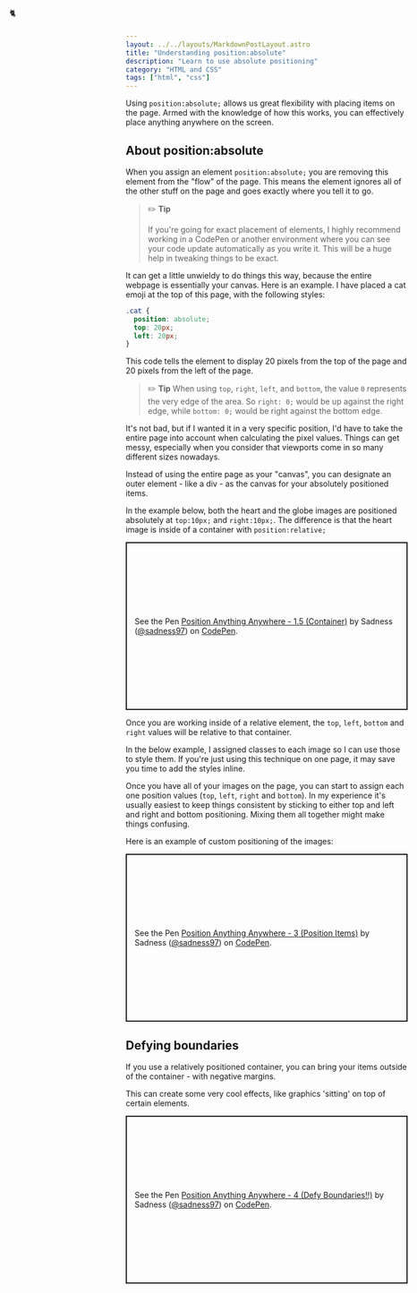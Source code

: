 ```yaml
---
layout: ../../layouts/MarkdownPostLayout.astro
title: "Understanding position:absolute"
description: "Learn to use absolute positioning"
category: "HTML and CSS"
tags: ["html", "css"]
---
```


Using `position:absolute;` allows us great flexibility with placing items on the page. Armed with the knowledge of how this works, you can effectively place anything anywhere on the screen.

## About position:absolute

When you assign an element `position:absolute;` you are removing this element from the "flow" of the page. This means the element ignores all of the other stuff on the page and goes exactly where you tell it to go.

> ✏️ **Tip**
>
> If you're going for exact placement of elements, I highly recommend working in a CodePen or another environment where you can see your code update automatically as you write it. This will be a huge help in tweaking things to be exact.

It can get a little unwieldy to do things this way, because the entire webpage is essentially your canvas. Here is an example. I have placed a cat emoji at the top of this page, with the following styles:

```css
.cat {
  position: absolute;
  top: 20px;
  left: 20px;
}
```

<div style="position:absolute; top:20px; left:20px;">🐈</div>

This code tells the element to display 20 pixels from the top of the page and 20 pixels from the left of the page.

> ✏️ **Tip**
> When using `top`, `right`, `left`, and `bottom`, the value `0` represents the very edge of the area. So `right: 0;` would be up against the right edge, while `bottom: 0;` would be right against the bottom edge.

It's not bad, but if I wanted it in a very specific position, I'd have to take the entire page into account when calculating the pixel values. Things can get messy, especially when you consider that viewports come in so many different sizes nowadays.

Instead of using the entire page as your "canvas", you can designate an outer element - like a div - as the canvas for your absolutely positioned items.

In the example below, both the heart and the globe images are positioned absolutely at `top:10px;` and `right:10px;`. The difference is that the heart image is inside of a container with `position:relative;`

<p class="codepen" data-height="300" data-default-tab="html,result" data-slug-hash="ExbPmjO" data-pen-title="Position Anything Anywhere - 1.5 (Container)" data-user="sadness97" style="height: 300px; box-sizing: border-box; display: flex; align-items: center; justify-content: center; border: 2px solid; margin: 1em 0; padding: 1em;">
  <span>See the Pen <a href="https://codepen.io/sadness97/pen/ExbPmjO">
  Position Anything Anywhere - 1.5 (Container)</a> by Sadness (<a href="https://codepen.io/sadness97">@sadness97</a>)
  on <a href="https://codepen.io">CodePen</a>.</span>
</p>
<script async src="https://public.codepenassets.com/embed/index.js"></script>

Once you are working inside of a relative element, the `top`, `left`, `bottom` and `right` values will be relative to that container.

In the below example, I assigned classes to each image so I can use those to style them. If you're just using this technique on one page, it may save you time to add the styles inline.

Once you have all of your images on the page, you can start to assign each one position values (`top`, `left`, `right` and `bottom`). In my experience it's usually easiest to keep things consistent by sticking to either top and left and right and bottom positioning. Mixing them all together might make things confusing.

Here is an example of custom positioning of the images:

<p class="codepen" data-height="300" data-default-tab="html,result" data-slug-hash="xxPZddN" data-pen-title="Position Anything Anywhere - 3 (Position Items)" data-user="sadness97" style="height: 300px; box-sizing: border-box; display: flex; align-items: center; justify-content: center; border: 2px solid; margin: 1em 0; padding: 1em;">
  <span>See the Pen <a href="https://codepen.io/sadness97/pen/xxPZddN">
  Position Anything Anywhere - 3 (Position Items)</a> by Sadness (<a href="https://codepen.io/sadness97">@sadness97</a>)
  on <a href="https://codepen.io">CodePen</a>.</span>
</p>
<script async src="https://public.codepenassets.com/embed/index.js"></script>

## Defying boundaries

If you use a relatively positioned container, you can bring your items outside of the container - with negative margins.

This can create some very cool effects, like graphics 'sitting' on top of certain elements.

<p class="codepen" data-height="300" data-default-tab="html,result" data-slug-hash="RwjrVJG" data-pen-title="Position Anything Anywhere - 4 (Defy Boundaries!!)" data-user="sadness97" style="height: 300px; box-sizing: border-box; display: flex; align-items: center; justify-content: center; border: 2px solid; margin: 1em 0; padding: 1em;">
  <span>See the Pen <a href="https://codepen.io/sadness97/pen/RwjrVJG">
  Position Anything Anywhere - 4 (Defy Boundaries!!)</a> by Sadness (<a href="https://codepen.io/sadness97">@sadness97</a>)
  on <a href="https://codepen.io">CodePen</a>.</span>
</p>
<script async src="https://public.codepenassets.com/embed/index.js"></script>
